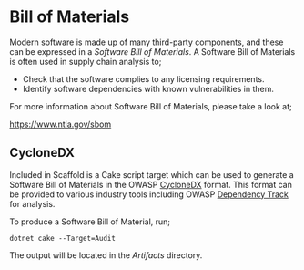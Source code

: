 # Bill of Materials

Modern software is made up of many third-party components, and these can be expressed in a _Software Bill of Materials_. A Software Bill of Materials is often used in supply chain analysis to;

- Check that the software complies to any licensing requirements.
- Identify software dependencies with known vulnerabilities in them.

For more information about Software Bill of Materials, please take a look at;

<https://www.ntia.gov/sbom>

## CycloneDX

Included in Scaffold is a Cake script target which can be used to generate a Software Bill of Materials in the OWASP [CycloneDX](https://cyclonedx.org) format. This format can be provided to various industry tools including OWASP [Dependency Track](https://dependencytrack.org) for analysis.

To produce a Software Bill of Material, run;

    dotnet cake --Target=Audit

The output will be located in the _Artifacts_ directory.
